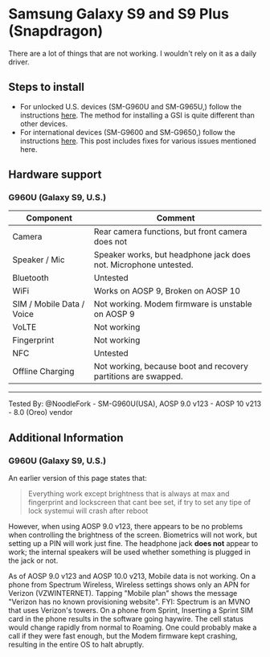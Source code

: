 # Samsung Galaxy S9 and S9 Plus (Snapdragon)

There are a lot of things that are not working. I wouldn't rely on it as a daily driver.

## Steps to install

* For unlocked U.S. devices (SM-G960U and SM-G965U,) follow the instructions [here](https://forum.xda-developers.com/galaxy-s9/how-to/guide-install-gsi-s-snapdragon-s9-s9-t4044125). The method for installing a GSI is quite different than other devices.
* For international devices (SM-G9600 and SM-G9650,) follow the instructions [here](https://forum.xda-developers.com/galaxy-s9/how-to/guide-install-gsi-galaxy-s9-snapdragon-t3942302#:~:text=xda-developers%20Samsung%20Galaxy%20S9%20Samsung%20Galaxy%20S9%20Guides%2C,the%20look%20and%20feel%20to%20adding%20new%20functionality.). This post includes fixes for various issues mentioned here.


## Hardware support
### G960U (Galaxy S9, U.S.)
| Component                 |      Comment                                              |
|---------------------------|-----------------------------------------------------------|
| Camera                    | Rear camera functions, but front camera does not          |
| Speaker / Mic             | Speaker works, but headphone jack does not. Microphone untested. |
| Bluetooth                 | Untested                                                  |
| WiFi                      | Works on AOSP 9, Broken on AOSP 10                        |
| SIM / Mobile Data / Voice | Not working. Modem firmware is unstable on AOSP 9         |
| VoLTE                     | Not working                                               |
| Fingerprint               | Not working                                               |
| NFC                       | Untested                                                  |
| Offline Charging          | Not working, because boot and recovery partitions are swapped. |
---

Tested By: @NoodleFork - SM-G960U(USA), AOSP 9.0 v123 - AOSP 10 v213 - 8.0 (Oreo) vendor

## Additional Information
### G960U (Galaxy S9, U.S.)
An earlier version of this page states that:
>Everything work except brightness that is always at max and fingerprint and lockscreen that cant bee set, if try to set any tipe of lock systemui will crash after reboot

However, when using AOSP 9.0 v123, there appears to be no problems when controlling the brightness of the screen. Biometrics will not work, but setting up a PIN will work just fine. The headphone jack **does not** appear to work; the internal speakers will be used whether something is plugged in the jack or not.

As of AOSP 9.0 v123 and AOSP 10.0 v213, Mobile data is not working. On a phone from Spectrum Wireless, Wireless settings shows only an APN for Verizon (VZWINTERNET). Tapping "Mobile plan" shows the message "Verizon has no known provisioning website". FYI: Spectrum is an MVNO that uses Verizon's towers. On a phone from Sprint, Inserting a Sprint SIM card in the phone results in the software going haywire. The cell status would change rapidly from normal to Roaming. One could probably make a call if they were fast enough, but the Modem firmware kept crashing, resulting in the entire OS to halt abruptly.